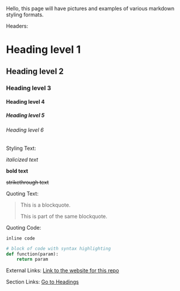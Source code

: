Hello, this page will have pictures and examples of various markdown styling formats.

Headers:

# Heading level 1

## Heading level 2

### Heading level 3

#### Heading level 4

##### Heading level 5

###### Heading level 6

Styling Text:

*italicized text*

**bold text**

~~strikethrough text~~

Quoting Text:

> This is a blockquote.
> 
> This is part of the same blockquote.

Quoting Code:

`inline code`

```python
# block of code with syntax highlighting
def function(param):
    return param
```

External Links:
[Link to the website for this repo](http://cse110lab1_derricklin.com/)

Section Links:
[Go to Headings](#heading-level-1)